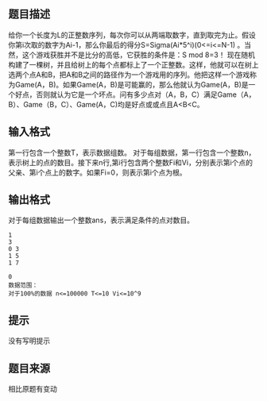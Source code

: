 


## 题目描述
给你一个长度为L的正整数序列，每次你可以从两端取数字，直到取完为止。假设你第i次取的数字为Ai-1，那么你最后的得分S=Sigma(Ai*5^i)(0<=i<=N-1) 。当然，这个游戏获胜并不是比分的高低，它获胜的条件是：S mod 8=3！ 现在随机构建了一棵树，并且给树上的每个点都标上了一个正整数。这样，他就可以在树上选两个点A和B，把A和B之间的路径作为一个游戏用的序列。他把这样一个游戏称为Game(A，B)。如果Game(A，B)是可能赢的，那么他就认为Game(A，B)是一个好点，否则就认为它是一个坏点。问有多少点对（A，B，C）满足Game（A，B）、Game（B，C）、Game(A，C)均是好点或或点且A<B<C。
## 输入格式
第一行包含一个整数T，表示数据组数。
对于每组数据，第一行包含一个整数n，表示树上的点的数目。接下来n行,第i行包含两个整数Fi和Vi，分别表示第i个点的父亲、第i个点上的数字。如果Fi=0，则表示第i个点为根。
## 输出格式
对于每组数据输出一个整数ans，表示满足条件的点对数目。

```input1
1
3
0 3
1 5
1 7

```

```output1
0
数据范围：
对于100%的数据 n<=100000 T<=10 Vi<=10^9
```

## 提示
没有写明提示
## 题目来源
相比原题有变动


